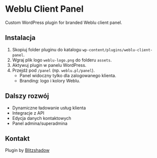 # Weblu Client Panel

Custom WordPress plugin for branded Weblu client panel.

## Instalacja

1. Skopiuj folder pluginu do katalogu `wp-content/plugins/weblu-client-panel`.
2. Wgraj plik logo `weblu-logo.png` do folderu `assets`.
3. Aktywuj plugin w panelu WordPress.
4. Przejdź pod `/panel` (np. `weblu.pl/panel`).
   - Panel widoczny tylko dla zalogowanego klienta.
   - Branding: logo i kolory Weblu.

## Dalszy rozwój

- Dynamiczne ładowanie usług klienta
- Integracje z API
- Edycja danych kontaktowych
- Panel admina/superadmina

## Kontakt

Plugin by [Blitzshadow](https://github.com/Blitzshadow)